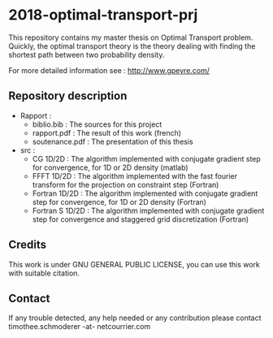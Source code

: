 # 2018-optimal-transport-prj

This repository contains my master thesis on Optimal Transport problem. 
Quickly, the optimal transport theory is the theory dealing with finding the shortest path between two probability density. 

For more detailed information see : http://www.gpeyre.com/ 

## Repository description 
- Rapport :
  - biblio.bib : The sources for this project
  - rapport.pdf : The result of this work (french)
  - soutenance.pdf : The presentation of this thesis
- src : 
  - CG 1D/2D : The algorithm implemented with conjugate gradient step for convergence, for 1D or 2D density (matlab)
  - FFFT 1D/2D : The algorithm implemented with the fast fourier transform for the projection on constraint step (Fortran)
  - Fortran 1D/2D : The algorithm implemented with conjugate gradient step for convergence, for 1D or 2D density (Fortran)
  - Fortran S 1D/2D : The algorithm implemented with conjugate gradient step for convergence and staggered grid discretization (Fortran)
  
## Credits
This work is under GNU GENERAL PUBLIC LICENSE, you can use this work with suitable citation. 

## Contact 
If any trouble detected, any help needed or any contribution please contact timothee.schmoderer -at- netcourrier.com
